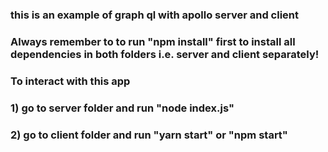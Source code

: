 ### this is an example of graph ql with apollo server and client 

### Always remember to to run "npm install" first to install all dependencies in both folders i.e. server and client separately!

### To interact with this app
### 1) go to server folder and run "node index.js"


### 2) go to client folder and run "yarn start" or "npm  start"